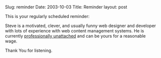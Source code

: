 Slug: reminder
Date: 2003-10-03
Title: Reminder
layout: post

This is your regularly scheduled reminder:

Steve is a motivated, clever, and usually funny web designer and developer with lots of experience with web content management systems. He is currently <a href="http://media.redmonk.net/resumes/resume.html">professionally unattached</a> and can be yours for a reasonable wage.

Thank You for listening.
